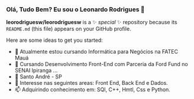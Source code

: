 ### Olá, Tudo Bem? Eu sou o Leonardo Rodrigues 👋


**leorodriguesw/leorodriguesw** is a ✨ _special_ ✨ repository because its `README.md` (this file) appears on your GitHub profile.

Here are some ideas to get you started:

- 🔭 Atualmente estou cursando Informática para Negócios na FATEC Mauá
- 🌱 Cursando Desenvolvimento Front-End com Parceria da Ford Fund no SENAI Ipiranga ...
- 🤔 Santo André - SP
- 💬 Interesse nas seguintes areas: Front End, Back End e Dados.
- 📫 Adquirindo conhecimento em: SQl, C++, Hmtl, Css e Python.


